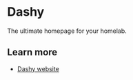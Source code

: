 # Dashy

The ultimate homepage for your homelab.

## Learn more
- [Dashy website](https://dashy.to/)